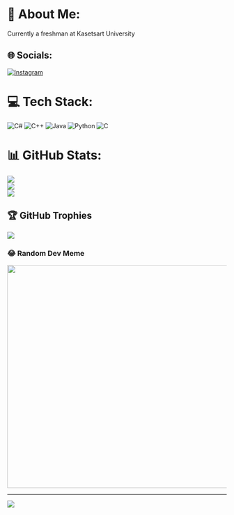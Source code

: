 # 💫 About Me:
Currently a freshman at Kasetsart University


## 🌐 Socials:
[![Instagram](https://img.shields.io/badge/Instagram-%23E4405F.svg?logo=Instagram&logoColor=white)](https://instagram.com/bo_omtown) 

# 💻 Tech Stack:
![C#](https://img.shields.io/badge/c%23-%23239120.svg?style=flat&logo=c-sharp&logoColor=white) ![C++](https://img.shields.io/badge/c++-%2300599C.svg?style=flat&logo=c%2B%2B&logoColor=white) ![Java](https://img.shields.io/badge/java-%23ED8B00.svg?style=flat&logo=java&logoColor=white) ![Python](https://img.shields.io/badge/python-3670A0?style=flat&logo=python&logoColor=ffdd54) ![C](https://img.shields.io/badge/c-%2300599C.svg?style=flat&logo=c&logoColor=white)
# 📊 GitHub Stats:
![](https://github-readme-stats.vercel.app/api?username=D7NAMITE&theme=blueberry&hide_border=true&include_all_commits=false&count_private=false)<br/>
![](https://github-readme-streak-stats.herokuapp.com/?user=D7NAMITE&theme=blueberry&hide_border=true)<br/>
![](https://github-readme-stats.vercel.app/api/top-langs/?username=D7NAMITE&theme=blueberry&hide_border=true&include_all_commits=false&count_private=false&layout=compact)

## 🏆 GitHub Trophies
![](https://github-profile-trophy.vercel.app/?username=D7NAMITE&theme=radical&no-frame=true&no-bg=false&margin-w=4)

### 😂 Random Dev Meme
<img src="https://random-memer.herokuapp.com/" width="512px"/>

---
[![](https://visitcount.itsvg.in/api?id=D7NAMITE&icon=0&color=1)](https://visitcount.itsvg.in)

<!-- Proudly created with GPRM ( https://gprm.itsvg.in ) -->
